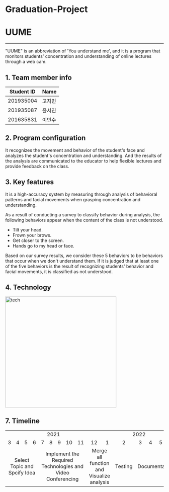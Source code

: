 # Graduation-Project

# UUME

-------------------------------

"UUME" is an abbreviation of 'You understand me', and it is a program that monitors students' concentration and understanding of online lectures through a web cam.



## 1. Team member info




| Student ID | Name   |
| ---------- | ------ |
| 201935004  | 고지민 |
| 201935087  | 윤서진 |
| 201635831  | 이민수 |



## 2. Program configuration


 It recognizes the movement and behavior of the student's face and analyzes the student's concentration and understanding. And the results of the analysis are communicated to the educator to help flexible lectures and provide feedback on the class.



## 3. Key features

It is a high-accuracy system by measuring through analysis of behavioral patterns and facial movements when grasping concentration and understanding.

As a result of conducting a survey to classify behavior during analysis, the following behaviors appear when the content of the class is not understood.

* Tilt your head.
* Frown your brows.
* Get closer to the screen.
* Hands go to my head or face.

Based on our survey results, we consider these 5 behaviors to be behaviors that occur when we don't understand them. If it is judged that at least one of the five behaviors is the result of recognizing students' behavior and facial movements, it is classified as not understood.



## 4. Technology


<img width="353" alt="tech" src="https://user-images.githubusercontent.com/74062797/145826468-22712933-9a0c-4121-ae17-a44951aedfbf.png">




## 7. Timeline


<table>
     <tr>
         <td colspan="10"><center>2021</center></td>
         <td colspan="6"><center>2022</center></td>
    </tr>
    <tr>
        <td><center>3</center></td>
        <td><center>4</center></td>
        <td><center>5</center></td>
        <td><center>6</center></td>
        <td><center>7</center></td>
        <td><center>8</center></td>
        <td><center>9</center></td>
        <td><center>10</center></td>
        <td><center>11</center></td>
        <td><center>12</center></td>
        <td><center>1</center></td>
        <td><center>2</center></td>
        <td><center>3</center></td>
        <td><center>4</center></td>
        <td><center>5</center></td>
        <td><center>6</center></td>
    </tr>
    <tr>
        <td colspan="4"><center>Select Topic and Spcify Idea</center></td>
        <td colspan="5"><center>Implement the Required Technologies and Video Conferencing</center></td>
        <td colspan="2"><center>Merge all function and Visualize analysis</center></td>
        <td colspan="1"><center>Testing</center></td>
        <td colspan="4"><center>Documentation</center></td>
    </tr>
</table>
